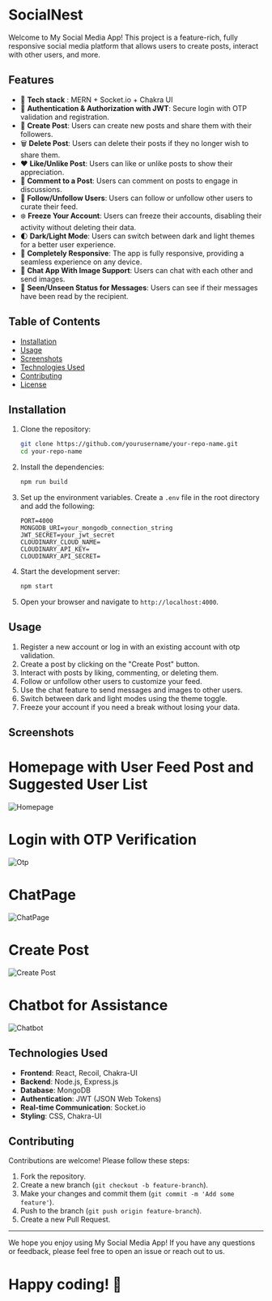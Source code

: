 # SocialNest

Welcome to My Social Media App! This project is a feature-rich, fully responsive social media platform that allows users to create posts, interact with other users, and more.

## Features

- 🌟 **Tech stack** : MERN + Socket.io + Chakra UI
- 🎃 **Authentication & Authorization with JWT**: Secure login with OTP validation and registration.
- 📝 **Create Post**: Users can create new posts and share them with their followers.
- 🗑️ **Delete Post**: Users can delete their posts if they no longer wish to share them.
- ❤️ **Like/Unlike Post**: Users can like or unlike posts to show their appreciation.
- 💬 **Comment to a Post**: Users can comment on posts to engage in discussions.
- 👥 **Follow/Unfollow Users**: Users can follow or unfollow other users to curate their feed.
- ❄️ **Freeze Your Account**: Users can freeze their accounts, disabling their activity without deleting their data.
- 🌓 **Dark/Light Mode**: Users can switch between dark and light themes for a better user experience.
- 📱 **Completely Responsive**: The app is fully responsive, providing a seamless experience on any device.
- 💬 **Chat App With Image Support**: Users can chat with each other and send images.
- 👀 **Seen/Unseen Status for Messages**: Users can see if their messages have been read by the recipient.

## Table of Contents

- [Installation](#installation)
- [Usage](#usage)
- [Screenshots](#screenshots)
- [Technologies Used](#technologies-used)
- [Contributing](#contributing)
- [License](#license)

## Installation

1. Clone the repository:

   ```bash
   git clone https://github.com/yourusername/your-repo-name.git
   cd your-repo-name
   ```

2. Install the dependencies:

   ```bash
   npm run build
   ```

3. Set up the environment variables. Create a `.env` file in the root directory and add the following:

   ```env
   PORT=4000
   MONGODB_URI=your_mongodb_connection_string
   JWT_SECRET=your_jwt_secret
   CLOUDINARY_CLOUD_NAME=
   CLOUDINARY_API_KEY=
   CLOUDINARY_API_SECRET=
   ```

4. Start the development server:

   ```bash
   npm start
   ```

5. Open your browser and navigate to `http://localhost:4000`.

## Usage

1. Register a new account or log in with an existing account with otp validation.
2. Create a post by clicking on the "Create Post" button.
3. Interact with posts by liking, commenting, or deleting them.
4. Follow or unfollow other users to customize your feed.
5. Use the chat feature to send messages and images to other users.
6. Switch between dark and light modes using the theme toggle.
7. Freeze your account if you need a break without losing your data.

## Screenshots

# Homepage with User Feed Post and Suggested User List

![Homepage](images/home.png)

# Login with OTP Verification

![Otp](images/otp.png)

# ChatPage

![ChatPage](images/chatpage.png)

# Create Post

![Create Post](images/createpost.png)

# Chatbot for Assistance

![Chatbot](images/bot.png)

## Technologies Used

- **Frontend**: React, Recoil, Chakra-UI
- **Backend**: Node.js, Express.js
- **Database**: MongoDB
- **Authentication**: JWT (JSON Web Tokens)
- **Real-time Communication**: Socket.io
- **Styling**: CSS, Chakra-UI

## Contributing

Contributions are welcome! Please follow these steps:

1. Fork the repository.
2. Create a new branch (`git checkout -b feature-branch`).
3. Make your changes and commit them (`git commit -m 'Add some feature'`).
4. Push to the branch (`git push origin feature-branch`).
5. Create a new Pull Request.

---

We hope you enjoy using My Social Media App! If you have any questions or feedback, please feel free to open an issue or reach out to us.

# Happy coding! 🚀
